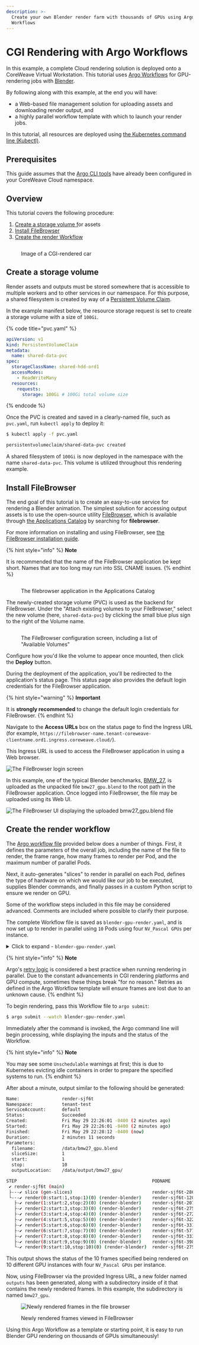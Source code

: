 ```yaml
---
description: >-
  Create your own Blender render farm with thousands of GPUs using Argo
  Workflows
---
```


# CGI Rendering with Argo Workflows

In this example, a complete Cloud rendering solution is deployed onto a CoreWeave Virtual Workstation. This tutorial uses [Argo Workflows](../../../cloud-tools/argo/) for GPU-rendering jobs with [Blender](https://www.blender.org/).

By following along with this example, at the end you will have:

* a Web-based file management solution for uploading assets and downloading render output, and
* a highly parallel workflow template with which to launch your render jobs.

In this tutorial, all resources are deployed using [the Kubernetes command line (Kubectl)](../../../virtual-servers/deployment-methods/kubectl.md).

## Prerequisites

This guide assumes that the [Argo CLI tools](../../../cloud-tools/argo/) have already been configured in your CoreWeave Cloud namespace.

## Overview

This tutorial covers the following procedure:

1. [Create a storage volume f](cgi-rendering.md#create-a-storage-volume)or assets
2. [Install FileBrowser](cgi-rendering.md#install-filebrowser)
3. [Create the render Workflow](cgi-rendering.md#create-the-render-workflow)

<figure><img src="../../../.gitbook/assets/cars.png" alt=""><figcaption><p>Image of a CGI-rendered car</p></figcaption></figure>

## Create a storage volume

Render assets and outputs must be stored somewhere that is accessible to multiple workers and to other services in our namespace. For this purpose, a shared filesystem is created by way of a [Persistent Volume Claim](https://docs.coreweave.com/coreweave-kubernetes/storage#shared-filesystem).

In the example manifest below, the resource storage request is set to create a storage volume with a size of `100Gi`.

{% code title="pvc.yaml" %}
```yaml
apiVersion: v1
kind: PersistentVolumeClaim
metadata:
  name: shared-data-pvc
spec:
  storageClassName: shared-hdd-ord1
  accessModes:
    - ReadWriteMany
  resources:
    requests:
      storage: 100Gi # 100Gi total volume size
```
{% endcode %}

Once the PVC is created and saved in a clearly-named file, such as `pvc.yaml`, run `kubectl apply` to deploy it:

```bash
$ kubectl apply -f pvc.yaml

persistentvolumeclaim/shared-data-pvc created
```

A shared filesystem of `100Gi` is now deployed in the namespace with the name `shared-data-pvc`. This volume is utilized throughout this rendering example.

## Install FileBrowser

The end goal of this tutorial is to create an easy-to-use service for rendering a Blender animation. The simplest solution for accessing output assets is to use the open-source utility [FileBrowser](http://www.filebrowser.xyz), which is available through [the Applications Catalog](../../../welcome-to-coreweave/coreweave-cloud-ui/applications-catalog.md) by searching for **filebrowser**.

For more information on installing and using FileBrowser, see [the FileBrowser installation guide](../../../storage/filebrowser.md).

{% hint style="info" %}
**Note**

It is recommended that the name of the FileBrowser application be kept short. Names that are too long may run into SSL CNAME issues.
{% endhint %}

<figure><img src="../../../.gitbook/assets/image (24) (1) (1) (1).png" alt=""><figcaption><p>The filebrowser application in the Applications Catalog</p></figcaption></figure>

The newly-created storage volume (PVC) is used as the backend for FileBrowser. Under the "Attach existing volumes to your FileBrowser," select the new volume (here, `shared-data-pvc`) by clicking the small blue plus sign to the right of the Volume name.

<figure><img src="../../../.gitbook/assets/image (21) (1) (1) (1) (1).png" alt=""><figcaption><p>The FileBrowser configuration screen, including a list of "Available Volumes"</p></figcaption></figure>

Configure how you'd like the volume to appear once mounted, then click the **Deploy** button.

During the deployment of the application, you'll be redirected to the application's status page. This status page also provides the default login credentials for the FileBrowser application.

{% hint style="warning" %}
**Important**

It is **strongly recommended** to change the default login credentials for FileBrowser.
{% endhint %}

Navigate to the **Access URLs** box on the status page to find the Ingress URL (for example, `https://filebrowser-name.tenant-coreweave-clientname.ord1.ingress.coreweave.cloud/`).

This Ingress URL is used to access the FileBrowser application in using a Web browser.

![The FileBrowser login screen](<../../../../.gitbook/assets/image (3) (1) (1) (1).png>)

In this example, one of the typical Blender benchmarks, [BMW\_27](https://download.blender.org/demo/test/BMW27\_2.blend.zip), is uploaded as the unpacked file `bmw27_gpu.blend` to the root path in the FileBrowser application. Once logged into FileBrowser, the file may be uploaded using its Web UI.

![The FileBrowser UI displaying the uploaded bmw27\_gpu.blend file](<../../../../.gitbook/assets/image (2) (1) (1).png>)

## Create the render workflow

The [Argo workflow file](https://argoproj.github.io/argo-workflows/workflow-concepts/) provided below does a number of things. First, it defines the parameters of the overall job, including the name of the file to render, the frame range, how many frames to render per Pod, and the maximum number of parallel Pods.

Next, it auto-generates "slices" to render in parallel on each Pod, defines the type of hardware on which we would like our job to be executed, supplies Blender commands, and finally passes in a custom Python script to ensure we render on GPU.

Some of the workflow steps included in this file may be considered advanced. Comments are included where possible to clarify their purpose.

The complete Workflow file is saved as `blender-gpu-render.yaml`, and is now set up to render in parallel using `10` Pods using four `NV_Pascal GPUs` per instance.

<details>

<summary>Click to expand - <code>blender-gpu-render.yaml</code></summary>

```yaml
apiVersion: argoproj.io/v1alpha1
kind: Workflow
metadata:
  generateName: render-
spec:
  entrypoint: main
  parallelism: 10 # Maximum number of parallel pods to run (pods x gpu limit = total GPUs)
  activeDeadlineSeconds: 864000 # Cancel operation if not finished in 24 hours
  ttlSecondsAfterFinished: 86400 
  arguments:
    parameters: # These parameters are available as variables throughout our template.
    - name: filename # The location of our blend file, /data/ is the root directory of our Filebrowser app
      value: '/data/bmw27_gpu.blend'
    - name: sliceSize # How many frames to render per pod, let's set it to 1
      value: 1
    - name: start # Start frame of entire sequence to render
      value: 1
    - name: stop # Stop frame of entire sequence to render, let's render 10
      value: 10
    - name: outputLocation # Location to write the output to
      value: "/data/output/bmw27_gpu/"

  volumes:
  - name: data-storage
    persistentVolumeClaim:
      claimName: shared-data-pvc # Mounting in our shared data PVC

  tolerations: # This is here so that our generate slices script only runs on a CPU node.
  - key: is_cpu_compute
    operator: Exists

  templates: # This defines the steps in our workflow.
  - name: main
    steps:
    - - name: slice # Step to generate frame ranges "slices" to run on each pod.
        template: gen-slices
    - - name: render
        template: render-blender
        arguments:
          parameters:
          - name: start
            value: "{{item.start}}"
          - name: stop
            value: "{{item.stop}}"
        withParam: "{{steps.slice.outputs.result}}"

  - name: gen-slices # This is our custom slicing script that runs as bare code in a python container.
    script:
      image: python:alpine3.6
      command: [python]
      source: |
        import json
        import sys
        frames = range({{workflow.parameters.start}}, {{workflow.parameters.stop}}+1)
        n = {{workflow.parameters.sliceSize}}
        slices = [frames[i * n:(i + 1) * n] for i in range((len(frames) + n - 1) // n )]
        intervals = map(lambda x: {'start': min(x), 'stop': max(x)}, slices)
        json.dump(list(intervals), sys.stdout)
  - name: render-blender
    metadata:
      labels:
        coreweave.com/role: render
    inputs:
      parameters:
      - name: start
      - name: stop
      artifacts: # Artifacts are directly mounted inside the container for use by our program.
      - name: blender_gpu # We are mounting a python script that ensures all GPUs are used for our render.
        path: /blender_gpu.py # The python script will be mounted at /blender_gpu.py and accessible by Blender.
        raw:
          data: |

            import bpy

            # Set GPU rendering
            bpy.context.scene.cycles.device = 'GPU'
            bpy.context.preferences.addons['cycles'].preferences.compute_device_type = 'CUDA'
            # Force turn off progressive refine, since we are not in viewport
            bpy.context.scene.cycles.use_progressive_refine = False
            # Enable all available GPUs
            for devices in bpy.context.preferences.addons['cycles'].preferences.get_devices():
                for d in devices:
                    d.use = True
                    if d.type == 'CPU':
                        d.use = False
            # Disable placeholder frame files
            bpy.context.scene.render.use_placeholder = False
            # Force process to over-write existing files
            bpy.context.scene.render.use_overwrite = True

    retryStrategy: # It is important that we define retry logic, in case Blender fails. It fails sometimes. Out of nowhere.
      limit: 1
    container:
      image: nytimes/blender:2.82-gpu-ubuntu18.04 # We are using the Docker container graciously provided by NYT.
      command: ["blender"]
      workingDir: /
      # These are the command line arguments that will be supplied to our Blender process, including the python script above.
      args: [ 
            "-b",
            "{{workflow.parameters.filename}}",
            "--engine", "CYCLES",
            "--factory-startup", "-noaudio",
            "--use-extension", "1",
            "-o", "{{workflow.parameters.outputLocation}}",
            "--python", "blender_gpu.py",
            "-s", "{{inputs.parameters.start}}",
            "-e", "{{inputs.parameters.stop}}",
            "-a"
      ]
      resources: # This is where we request our pod resources.
        requests:
          memory: 8Gi # Requesting a minimum of 8GB system ram
          cpu: 1 # Requesting a minimum of 1 vCPU
        limits:
          cpu: 2 # Requesting a maximum of 2 vCPU
          nvidia.com/gpu: 4 # Requesting 4 GPUs
      volumeMounts:
      - name: data-storage # Mounting in our PVC as /data so it's accessible to our pod.
        mountPath: /data
    affinity: 
      nodeAffinity:
        requiredDuringSchedulingIgnoredDuringExecution:
          nodeSelectorTerms:
          - matchExpressions:
            - key: gpu.nvidia.com/model
              operator: In
              values: # This is where we identify what GPU type we want to run on.
              - Quadro_RTX_4000
```

</details>

{% hint style="info" %}
**Note**

Argo's [retry logic](https://argoproj.github.io/argo-workflows/retries/) is considered a best practice when running rendering in parallel. Due to the constant advancements in CGI rendering platforms and GPU compute, sometimes these things break "for no reason." Retries as defined in the Argo Workflow template will ensure frames are lost due to an unknown cause.
{% endhint %}

To begin rendering, pass this Workflow file to `argo submit`:

```bash
$ argo submit --watch blender-gpu-render.yaml
```

Immediately after the command is invoked, the Argo command line will begin processing, while displaying the inputs and the status of the Workflow.

{% hint style="info" %}
**Note**

You may see some `Unschedulable` warnings at first; this is due to Kubernetes evicting idle containers in order to prepare the specified systems to run.
{% endhint %}

After about a minute, output similar to the following should be generated:

```bash
Name:                render-sjf6t
Namespace:           tenant-test
ServiceAccount:      default
Status:              Succeeded
Created:             Fri May 29 22:26:01 -0400 (2 minutes ago)
Started:             Fri May 29 22:26:01 -0400 (2 minutes ago)
Finished:            Fri May 29 22:28:12 -0400 (now)
Duration:            2 minutes 11 seconds
Parameters:          
  filename:          /data/bmw27_gpu.blend
  sliceSize:         1
  start:             1
  stop:              10
  outputLocation:    /data/output/bmw27_gpu/

STEP                                                   PODNAME                  DURATION  MESSAGE
 ✔ render-sjf6t (main)                                                                    
 ├---✔ slice (gen-slices)                              render-sjf6t-2863198607  3s        
 └-·-✔ render(0:start:1,stop:1)(0) (render-blender)    render-sjf6t-1206241518  1m        
   ├-✔ render(1:start:2,stop:2)(0) (render-blender)    render-sjf6t-2071804633  1m        
   ├-✔ render(2:start:3,stop:3)(0) (render-blender)    render-sjf6t-2756225068  1m        
   ├-✔ render(3:start:4,stop:4)(0) (render-blender)    render-sjf6t-2726811839  1m        
   ├-✔ render(4:start:5,stop:5)(0) (render-blender)    render-sjf6t-3220888738  1m        
   ├-✔ render(5:start:6,stop:6)(0) (render-blender)    render-sjf6t-3319286957  1m        
   ├-✔ render(6:start:7,stop:7)(0) (render-blender)    render-sjf6t-577269840   1m        
   ├-✔ render(7:start:8,stop:8)(0) (render-blender)    render-sjf6t-3336690355  1m        
   ├-✔ render(8:start:9,stop:9)(0) (render-blender)    render-sjf6t-3980468470  2m        
   └-✔ render(9:start:10,stop:10)(0) (render-blender)  render-sjf6t-2756728893  1m
```

This output shows the status of the 10 frames specified being rendered on 10 different GPU instances with four `NV_Pascal GPUs` per instance.

Now, using FileBrowser via the provided Ingress URL, a new folder named `outputs` has been generated, along with a subdirectory inside of it that contains the newly rendered frames. In this example, the subdirectory is named `bmw27_gpu`.

<figure><img src="../../../../.gitbook/assets/image (1) (1).png" alt="Newly rendered frames in the file browser"><figcaption><p>Newly rendered frames viewed in FileBrowser</p></figcaption></figure>

Using this Argo Workflow as a template or starting point, it is easy to run Blender GPU rendering on thousands of GPUs simultaneously!
